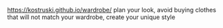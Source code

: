 https://kostruski.github.io/wardrobe/
plan your look,
avoid buying clothes that will not match your wardrobe,
create your unique style
